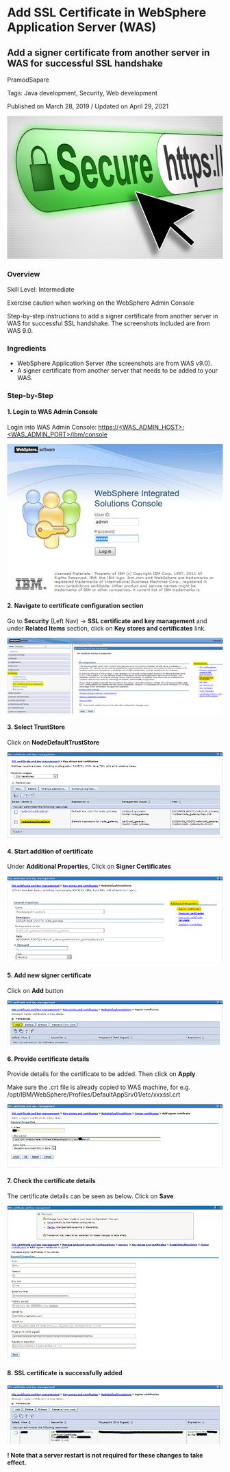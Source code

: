 # Add SSL Certificate in WebSphere Application Server (WAS)
## Add a signer certificate from another server in WAS for successful SSL handshake

PramodSapare

Tags: Java development, Security, Web development

Published on March 28, 2019 / Updated on April 29, 2021

![](images/SSL-certificate-lock-2-768x508.jpg)

### Overview

Skill Level: Intermediate

Exercise caution when working on the WebSphere Admin Console

Step-by-step instructions to add a signer certificate from another server in WAS for successful SSL handshake. The screenshots included are from WAS 9.0.

### Ingredients

* WebSphere Application Server (the screenshots are from WAS v9.0).
* A signer certificate from another server that needs to be added to your WAS.

### Step-by-Step

#### 1. Login to WAS Admin Console

Login into WAS Admin Console: [https://<WAS\_ADMIN\_HOST>:<WAS\_ADMIN\_PORT>/ibm/console](https://<WAS_ADMIN_HOST><WAS_ADMIN_PORT>)

![1-2](images/1-2.png)

#### 2. Navigate to certificate configuration section

Go to **Security** (Left Nav) -> **SSL certificate and key management** and under **Related Items** section, click on **Key stores and certificates** link.

![New1-2](images/New1-2.png)

#### 3. Select TrustStore

Click on **NodeDefaultTrustStore**

![New1-3](images/New1-3.png)  

#### 4. Start addition of certificate

Under **Additional Properties**, Click on **Signer Certificates**

![New1-4](images/New1-4.png)  


#### 5. Add new signer certificate

Click on **Add** button

![New1-5](images/New1-5.png)  


#### 6. Provide certificate details

Provide details for the certificate to be added. Then click on **Apply**.

Make sure the .crt file is already copied to WAS machine, for e.g. /opt/IBM/WebSphere/Profiles/DefaultAppSrv01/etc/xxxssl.crt

![New1-6](images/New1-6.png)

#### 7. Check the certificate details

The certificate details can be seen as below. Click on **Save**.

![9-6](images/9-6.png)

#### 8. SSL certificate is successfully added

![New1-7](images/New1-7.png)

**! Note that a server restart is not required for these changes to take effect.**
